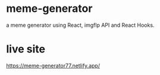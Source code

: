 # meme-generator
a meme generator using React, imgflp API and React Hooks. 

# live site
https://meme-generator77.netlify.app/
